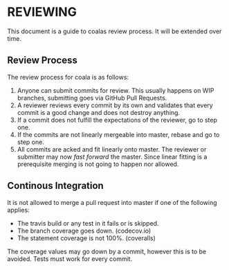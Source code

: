 REVIEWING
=========

This document is a guide to coalas review process. It will be extended over
time.

Review Process
--------------

The review process for coala is as follows:

1. Anyone can submit commits for review. This usually happens on WIP branches,
   submitting goes via GitHub Pull Requests.
2. A reviewer reviews every commit by its own and validates that every commit
   is a good change and does not destroy anything.
3. If a commit does not fulfill the expectations of the reviewer, go to step
   one.
4. If the commits are not linearly mergeable into master, rebase and go to step
   one.
5. All commits are acked and fit linearly onto master. The reviewer or
   submitter may now _fast forward_ the master. Since linear fitting is a
   prerequisite merging is not going to happen nor allowed.

Continous Integration
---------------------

It is not allowed to merge a pull request into master if one of the following
applies:

 * The travis build or any test in it fails or is skipped.
 * The branch coverage goes down. (codecov.io)
 * The statement coverage is not 100%. (coveralls)

The coverage values may go down by a commit, however this is to be avoided.
Tests must work for every commit.
